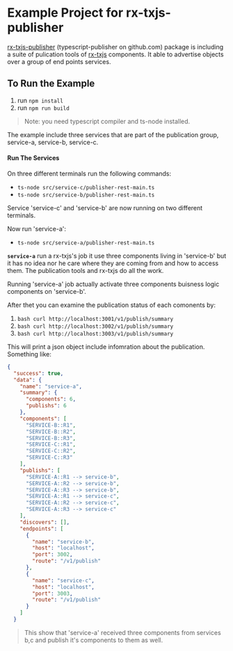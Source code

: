 # Example Project for rx-txjs-publisher

[rx-txjs-publisher](https://www.npmjs.com/package/rx-txjs-publisher) (typescript-publisher on github.com) package is including a suite of pulication tools of [rx-txjs](https://www.npmjs.com/package/rx-txjs) components. It able to advertise objects over a group of end points services.

## To Run the Example
1. run ````npm install```` 
2. run ````npm run build````
>Note: you need typescript compiler and ts-node installed.

The example include three services that are part of the publication group, service-a, service-b, service-c. 

#### Run The Services
On three different terminals run the following commands:

* ````ts-node src/service-c/publisher-rest-main.ts````
* ````ts-node src/service-b/publisher-rest-main.ts````

Service 'service-c' and 'service-b' are now running on two different terminals.

Now run 'service-a':
* ````ts-node src/service-a/publisher-rest-main.ts````

**`service-a`** run a rx-txjs's job it use three components living in 'service-b' but it has no idea nor he care where they are coming from and how to access them. The publication tools and rx-txjs do all the work. 

Running 'service-a' job actually activate three components buisness logic components on 'service-b'.

After thet you can examine the publication status of each comonents by:
1. ````bash curl http://localhost:3001/v1/publish/summary````
2. ````bash curl http://localhost:3002/v1/publish/summary````
3. ````bash curl http://localhost:3003/v1/publish/summary````

This will print a json object include infomration about the publication.
Something like:
````json
{
  "success": true,
  "data": {
    "name": "service-a",
    "summary": {
      "components": 6,
      "publishs": 6
    },
    "components": [
      "SERVICE-B::R1",
      "SERVICE-B::R2",
      "SERVICE-B::R3",
      "SERVICE-C::R1",
      "SERVICE-C::R2",
      "SERVICE-C::R3"
    ],
    "publishs": [
      "SERVICE-A::R1 --> service-b",
      "SERVICE-A::R2 --> service-b",
      "SERVICE-A::R3 --> service-b",
      "SERVICE-A::R1 --> service-c",
      "SERVICE-A::R2 --> service-c",
      "SERVICE-A::R3 --> service-c"
    ],
    "discovers": [],
    "endpoints": [
      {
        "name": "service-b",
        "host": "localhost",
        "port": 3002,
        "route": "/v1/publish"
      },
      {
        "name": "service-c",
        "host": "localhost",
        "port": 3003,
        "route": "/v1/publish"
      }
    ]
  }
````
>This show that 'service-a' received three components from services b,c and publish it's components to them as well.

